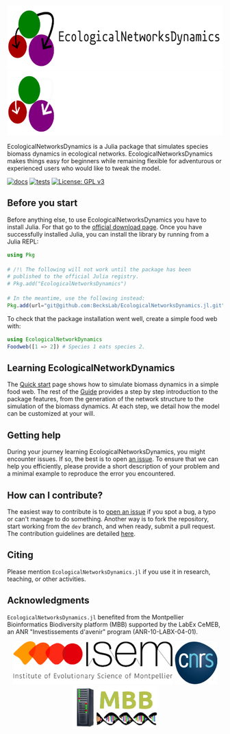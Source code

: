 <p align="center" width="100%">
    <img height="150" src="https://github.com/BecksLab/EcologicalNetworksDynamics.jl/blob/main/docs/src/assets/logo-and-name.svg#gh-light-mode-only">
    <img height="150" src="https://github.com/BecksLab/EcologicalNetworksDynamics.jl/blob/main/docs/src/assets/logo-and-name-dark.svg#gh-dark-mode-only">
</p>

EcologicalNetworksDynamics is a Julia package that simulates species biomass dynamics
in ecological networks.
EcologicalNetworksDynamics makes things easy for beginners
while remaining flexible for adventurous or experienced users
who would like to tweak the model.

[![docs](https://github.com/BecksLab/EcologicalNetworksDynamics.jl/actions/workflows/docs.yml/badge.svg?branch=main)](https://beckslab.github.io/EcologicalNetworksDynamics.jl/)
[![tests](https://github.com/BecksLab/EcologicalNetworksDynamics.jl/actions/workflows/tests.yml/badge.svg?branch=main)](https://github.com/BecksLab/EcologicalNetworksDynamics.jl/actions/workflows/tests.yml)
[![License: GPL v3](https://img.shields.io/badge/License-GPL%20v3-blue.svg)](http://www.gnu.org/licenses/gpl-3.0)

## Before you start

Before anything else, to use EcologicalNetworksDynamics you have to install Julia.
For that go to the [official download page](https://julialang.org/downloads/).
Once you have successfully installed Julia,
you can install the library by running from a Julia REPL:

```julia
using Pkg

# /!\ The following will not work until the package has been
# published to the official Julia registry.
# Pkg.add("EcologicalNetworksDynamics")

# In the meantime, use the following instead:
Pkg.add(url="git@github.com:BecksLab/EcologicalNetworksDynamics.jl.git")
```
[registry]: https://github.com/JuliaRegistries/General

To check that the package installation went well,
create a simple food web with:

```julia
using EcologicalNetworkDynamics
Foodweb([1 => 2]) # Species 1 eats species 2.
```

## Learning EcologicalNetworkDynamics

The [Quick start] page shows
how to simulate biomass dynamics in a simple food web.
The rest of the [Guide] provides a step by step introduction
to the package features,
from the generation of the network structure
to the simulation of the biomass dynamics.
At each step, we detail how the model can be customized at your will.

[Quick start]: https://beckslab.github.io/EcologicalNetworksDynamics.jl/man/quickstart/
[Guide]: https://beckslab.github.io/EcologicalNetworksDynamics.jl/

## Getting help

During your journey learning EcologicalNetworksDynamics,
you might encounter issues.
If so, the best is to open [an issue].
To ensure that we can help you efficiently,
please provide a short description of your problem
and a minimal example to reproduce the error you encountered.

[an issue]: https://github.com/BecksLab/EcologicalNetworksDynamics.jl/issues

## How can I contribute?

The easiest way to contribute is to [open an issue]
if you spot a bug, a typo or can't manage to do something.
Another way is to fork the repository,
start working from the `dev` branch,
and when ready, submit a pull request.
The contribution guidelines are detailed
[here](https://github.com/BecksLab/EcologicalNetworksDynamics.jl/blob/dev/CONTRIBUTING.md).

[open an issue]: https://github.com/BecksLab/EcologicalNetworksDynamics.jl/issues

## Citing

Please mention `EcologicalNetworksDynamics.jl`
if you use it in research, teaching, or other activities.

## Acknowledgments

`EcologicalNetworksDynamics.jl` benefited from
the Montpellier Bioinformatics Biodiversity platform (MBB)
supported by the LabEx CeMEB,
an ANR "Investissements d'avenir" program (ANR-10-LABX-04-01).

<p align="center" width="100%">
    <img height="100" src="https://github.com/BecksLab/EcologicalNetworksDynamics.jl/blob/main/docs/src/assets/isem.png">
    <img height="100" src="https://github.com/BecksLab/EcologicalNetworksDynamics.jl/blob/main/docs/src/assets/cnrs.png">
    <img height="100" src="https://github.com/BecksLab/EcologicalNetworksDynamics.jl/blob/main/docs/src/assets/mbb.png">
</p>
